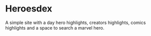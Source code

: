 # Heroesdex
A simple site with a day hero highlights, creators highlights, comics highlights and a space to search a marvel hero.